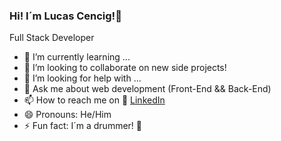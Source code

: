 ### Hi! I´m Lucas Cencig!👋

Full Stack Developer


- 🌱 I’m currently learning ...
- 👯 I’m looking to collaborate on new side projects!
- 🤔 I’m looking for help with ...
- 💬 Ask me about web development (Front-End && Back-End)
- 📫 How to reach me on 🔗 [LinkedIn](https://www.linkedin.com/in/lucas-cencig-aa4a001b6/)
- 😄 Pronouns: He/Him
- ⚡ Fun fact: I´m a drummer! 🥁 


